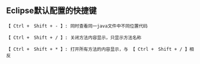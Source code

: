 ## Eclipse默认配置的快捷键
	【 Ctrl +　Shift + - 】: 同时查看同一java文件中不同位置代码
	
	【 Ctrl +　Shift + / 】: 关闭方法内容显示，只显示方法名称	
	
	【 Ctrl +　Shift + * 】: 打开所有方法的内容显示，与	【 Ctrl +　Shift + / 】相反